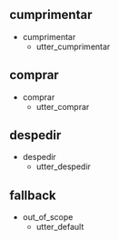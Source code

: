 
## cumprimentar
* cumprimentar 
    - utter_cumprimentar 
   
    

## comprar
* comprar
    - utter_comprar
    
## despedir
* despedir
    - utter_despedir

## fallback
* out_of_scope
    - utter_default

